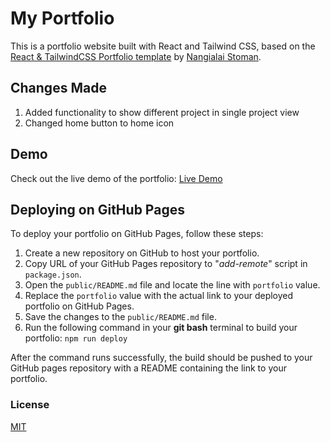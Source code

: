 # My Portfolio

This is a portfolio website built with React and Tailwind CSS, based on the [React & TailwindCSS Portfolio template](https://github.com/realstoman/react-tailwindcss-portfolio) by [Nangialai Stoman](https://github.com/realstoman).

## Changes Made

1. Added functionality to show different project in single project view
2. Changed home button to home icon

## Demo

Check out the live demo of the portfolio: [Live Demo](https://pawasagrwl.github.io)

## Deploying on GitHub Pages

To deploy your portfolio on GitHub Pages, follow these steps:

1. Create a new repository on GitHub to host your portfolio.
2. Copy URL of your GitHub Pages repository to "*add-remote*" script in `package.json`.
3. Open the `public/README.md` file and locate the line with `portfolio` value.
4. Replace the `portfolio` value with the actual link to your deployed portfolio on GitHub Pages.
5. Save the changes to the `public/README.md` file.
6. Run the following command in your **git bash** terminal to build your portfolio:
`npm run deploy`

After the command runs successfully, the build should be pushed to your GitHub pages repository with a README containing the link to your portfolio.


### License
[MIT](https://github.com/realstoman/react-tailwindcss-portfolio/blob/main/LICENSE)
